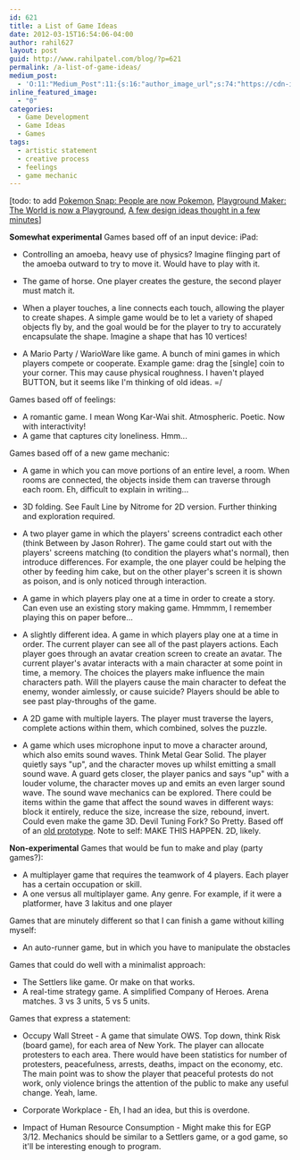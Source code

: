 ```yaml
---
id: 621
title: a List of Game Ideas
date: 2012-03-15T16:54:06-04:00
author: rahil627
layout: post
guid: http://www.rahilpatel.com/blog/?p=621
permalink: /a-list-of-game-ideas/
medium_post:
  - 'O:11:"Medium_Post":11:{s:16:"author_image_url";s:74:"https://cdn-images-1.medium.com/fit/c/200/200/1*dmbNkD5D-u45r44go_cf0g.png";s:10:"author_url";s:28:"https://medium.com/@rahil627";s:11:"byline_name";N;s:12:"byline_email";N;s:10:"cross_link";s:2:"no";s:2:"id";s:11:"601bd822276";s:21:"follower_notification";s:3:"yes";s:7:"license";s:19:"all-rights-reserved";s:14:"publication_id";s:2:"-1";s:6:"status";s:8:"unlisted";s:3:"url";s:61:"https://medium.com/@rahil627/a-list-of-game-ideas-601bd822276";}'
inline_featured_image:
  - "0"
categories:
  - Game Development
  - Game Ideas
  - Games
tags:
  - artistic statement
  - creative process
  - feelings
  - game mechanic
---
```

[todo: to add <a href="http://www.rahilpatel.com/blog/pokemon-snap-people-are-now-pokemon">Pokemon Snap: People are now Pokemon</a>, <a href="http://www.rahilpatel.com/blog/playground-maker-the-world-is-now-a-playground">Playground Maker: The World is now a Playground</a>, <a href="http://www.rahilpatel.com/blog/category/art-2/new-media">A few design ideas thought in a few minutes</a>]

<strong>Somewhat experimental</strong>
Games based off of an input device:
iPad:
- Controlling an amoeba, heavy use of physics? Imagine flinging part of the amoeba outward to try to move it. Would have to play with it.

- The game of horse. One player creates the gesture, the second player must match it.

- When a player touches, a line connects each touch, allowing the player to create shapes. A simple game would be to let a variety of shaped objects fly by, and the goal would be for the player to try to accurately encapsulate the shape. Imagine a shape that has 10 vertices!

- A Mario Party / WarioWare like game. A bunch of mini games in which players compete or cooperate. Example game: drag the [single] coin to your corner. This may cause physical roughness. I haven't played BUTTON, but it seems like I'm thinking of old ideas. =/

Games based off of feelings:
- A romantic game. I mean Wong Kar-Wai shit. Atmospheric. Poetic. Now with interactivity!
- A game that captures city loneliness. Hmm...

Games based off of a new game mechanic:
- A game in which you can move portions of an entire level, a room. When rooms are connected, the objects inside them can traverse through each room. Eh, difficult to explain in writing...

- 3D folding. See Fault Line by Nitrome for 2D version. Further thinking and exploration required.

- A two player game in which the players' screens contradict each other (think Between by Jason Rohrer). The game could start out with the players' screens matching (to condition the players what's normal), then introduce differences. For example, the one player could be helping the other by feeding him cake, but on the other player's screen it is shown as poison, and is only noticed through interaction.

- A game in which players play one at a time in order to create a story. Can even use an existing story making game. Hmmmm, I remember playing this on paper before...

- A slightly different idea. A game in which players play one at a time in order. The current player can see all of the past players actions. Each player goes through an avatar creation screen to create an avatar. The current player's avatar interacts with a main character at some point in time, a memory. The choices the players make influence the main characters path. Will the players cause the main character to defeat the enemy, wonder aimlessly, or cause suicide? Players should be able to see past play-throughs of the game.

- A 2D game with multiple layers. The player must traverse the layers, complete actions within them, which combined, solves the puzzle.

- A game which uses microphone input to move a character around, which also emits sound waves. Think Metal Gear Solid. The player quietly says "up", and the character moves up whilst emitting a small sound wave. A guard gets closer, the player panics and says "up" with a louder volume, the character moves up and emits an even larger sound wave. The sound wave mechanics can be explored. There could be items within the game that affect the sound waves in different ways: block it entirely, reduce the size, increase the size, rebound, invert. Could even make the game 3D. Devil Tuning Fork? So Pretty. Based off of an <a href="http://www.rahilpatel.com/blog/can-you-imagine-yourself-as-a-verbal-assassin">old prototype</a>. Note to self: MAKE THIS HAPPEN. 2D, likely.

<strong>Non-experimental</strong>
Games that would be fun to make and play (party games?):
- A multiplayer game that requires the teamwork of 4 players. Each player has a certain occupation or skill.
- A one versus all multiplayer game. Any genre. For example, if it were a platformer, have 3 lakitus and one player

Games that are minutely different so that I can finish a game without killing myself:
- An auto-runner game, but in which you have to manipulate the obstacles

Games that could do well with a minimalist approach:
- The Settlers like game. Or make on that works.
- A real-time strategy game. A simplified Company of Heroes. Arena matches. 3 vs 3 units, 5 vs 5 units.

Games that express a statement:
- Occupy Wall Street - A game that simulate OWS. Top down, think Risk (board game), for each area of New York. The player can allocate protesters to each area. There would have been statistics for number of protesters, peacefulness, arrests, deaths, impact on the economy, etc. The main point was to show the player that peaceful protests do not work, only violence brings the attention of the public to make any useful change. Yeah, lame.

- Corporate Workplace - Eh, I had an idea, but this is overdone.

- Impact of Human Resource Consumption - Might make this for EGP 3/12. Mechanics should be similar to a Settlers game, or a god game, so it'll be interesting enough to program.